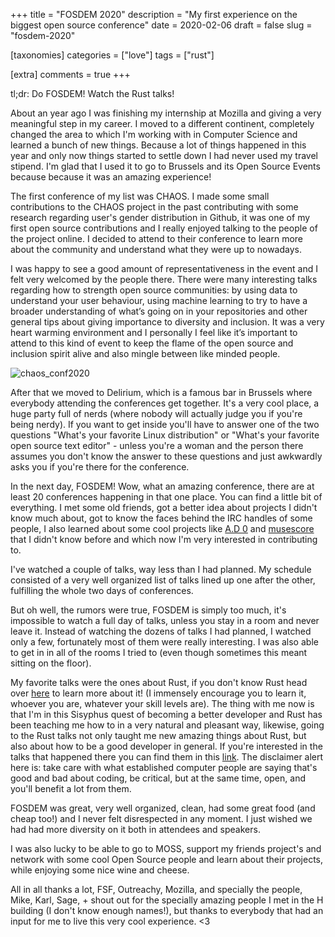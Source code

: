 +++
title = "FOSDEM 2020"
description = "My first experience on the biggest open source conference"
date = 2020-02-06
draft = false
slug = "fosdem-2020"

[taxonomies]
categories = ["love"]
tags = ["rust"]

[extra]
comments = true
+++

tl;dr: Do FOSDEM! Watch the Rust talks!

About an year ago I was finishing my internship at Mozilla and giving a very meaningful step in my career. I moved to a different continent, completely changed the area to which I'm working with in Computer Science and learned a bunch of new things. Because a lot of things happened in this year and only now things started to settle down I had never used my travel stipend. I'm glad that I used it to go to Brussels and its Open Source Events because because it was an amazing experience!

The first conference of my list was CHAOS. I made some small contributions to the CHAOS project in the past contributing with some research regarding user's gender distribution in Github, it was one of my first open source contributions and I really enjoyed talking to the people of the project online. I decided to attend to their conference to learn more about the community and understand what they were up to nowadays.

I was happy to see a good amount of representativeness in the event and I felt very welcomed by the people there. There were many interesting talks regarding how to strength open source communities: by using data to understand your user behaviour, using machine learning to try to have a broader understanding of what’s going on in your repositories and other general tips about giving importance to diversity and inclusion. It was a very heart warming environment and I personally I feel like it’s important to attend to this kind of event to keep the flame of the open source and inclusion spirit alive and also mingle between like minded people.

![chaos_conf2020](/assets/blog/chaos_conf2020.jpg)

After that we moved to Delirium, which is a famous bar in Brussels where everybody attending the conferences get together. It's a very cool place, a huge party full of nerds (where nobody will actually judge you if you're being nerdy). If you want to get inside you'll have to answer one of the two questions "What's your favorite Linux distribution" or "What's your favorite open source text editor" - unless you're a woman and the person there assumes you don't know the answer to these questions and just awkwardly asks you if you're there for the conference.

In the next day, FOSDEM! Wow, what an amazing conference, there are at least 20 conferences happening in that one place. You can find a little bit of everything. I met some old friends, got a better idea about projects I didn't know much about, got to know the faces behind the IRC handles of some people, I also learned about some cool projects like [A.D 0](https://trac.wildfiregames.com/) and [musescore](https://musescore.org/en) that I didn't know before and which now I'm very interested in contributing to.

I've watched a couple of talks, way less than I had planned. My schedule consisted of a very well organized list of talks lined up one after the other, fulfilling the whole two days of conferences.

But oh well, the rumors were true, FOSDEM is simply too much, it's impossible to watch a full day of talks, unless you stay in a room and never leave it. Instead of watching the dozens of talks I had planned, I watched only a few, fortunately most of them were really interesting. I was also able to get in in all of the rooms I tried to (even though sometimes this meant sitting on the floor).

My favorite talks were the ones about Rust, if you don't know Rust head over [here](https://doc.rust-lang.org/stable/book/) to learn more about it! (I immensely encourage you to learn it, whoever you are, whatever your skill levels are). The thing with me now is that I'm in this Sisyphus quest of becoming a better developer and Rust has been teaching me how to in a very natural and pleasant way, likewise, going to the Rust talks not only taught me new amazing things about Rust, but also about how to be a good developer in general. If you're interested in the talks that happened there you can find them in this [link](https://fosdem.org/2020/schedule/track/rust/). The disclaimer alert here is: take care with what established computer people are saying that's good and bad about coding, be critical, but at the same time, open, and you'll benefit a lot from them.

FOSDEM was great, very well organized, clean, had some great food (and cheap too!) and I never felt disrespected in any moment. I just wished we had had more diversity on it both in attendees and speakers.

I was also lucky to be able to go to MOSS, support my friends project's and network with some cool Open Source people and learn about their projects, while enjoying some nice wine and cheese.

All in all thanks a lot, FSF, Outreachy, Mozilla, and specially the people, Mike, Karl, Sage, + shout out for the specially amazing people I met in the H building (I don't know enough names!), but thanks to everybody that had an input for me to live this very cool experience. <3